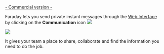 [- Commercial version -](https://www.faradaysec.com/#download)

Faraday lets you send private instant messages through the [Web Interface](https://github.com/infobyte/faraday/wiki/Web-UI) by clicking on the **Communication** icon ![](https://raw.github.com/wiki/infobyte/faraday/images/faraday_comm_icono.png)

![](https://raw.github.com/wiki/infobyte/faraday/images/faraday_comm_chat.png)

It gives your team a place to share, collaborate and find the information you need to do the job.